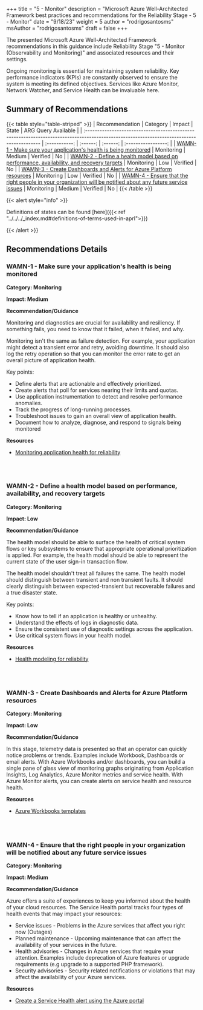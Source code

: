 +++
title = "5 - Monitor"
description = "Microsoft Azure Well-Architected Framework best practices and recommendations for the Reliability Stage - 5 - Monitor"
date = "9/18/23"
weight = 5
author = "rodrigosantosms"
msAuthor = "rodrigosantosms"
draft = false
+++

The presented Microsoft Azure Well-Architected Framework recommendations in this guidance include Reliability Stage "5 - Monitor (Observability and Monitoring)" and associated resources and their settings.

Ongoing monitoring is essential for maintaining system reliability. Key performance indicators (KPIs) are constantly observed to ensure the system is meeting its defined objectives. Services like Azure Monitor, Network Watcher, and Service Health can be invaluable here.

## Summary of Recommendations

{{< table style="table-striped" >}}
| Recommendation                                                                                                                             |  Category     |  Impact    |  State    | ARG Query Available |
| :----------------------------------------------------------------------------------------------------------------------------------------- | :-----------: | :------:   | :------:  | :-----------------: |
| [WAMN-1 - Make sure your application's health is being monitored](#wamn-1---make-sure-your-applications-health-is-being-monitored)         | Monitoring    | Medium     | Verified  |         No          |
| [WAMN-2 - Define a health model based on performance, availability, and recovery targets](#wamn-2---define-a-health-model-based-on-performance-availability-and-recovery-targets) | Monitoring    | Low        | Verified  |         No          |
| [WAMN-3 - Create Dashboards and Alerts for Azure Platform resources](#wamn-3---create-dashboards-and-alerts-for-azure-platform-resources) | Monitoring    | Low        | Verified  |         No          |
| [WAMN-4 - Ensure that the right people in your organization will be notified about any future service issues](#wamn-4---ensure-that-the-right-people-in-your-organization-will-be-notified-about-any-future-service-issues) | Monitoring    | Medium     | Verified  |         No          |
{{< /table >}}

{{< alert style="info" >}}

Definitions of states can be found [here]({{< ref "../../../_index.md#definitions-of-terms-used-in-aprl">}})

{{< /alert >}}

## Recommendations Details

### WAMN-1 - Make sure your application's health is being monitored

**Category: Monitoring**

**Impact: Medium**

**Recommendation/Guidance**

Monitoring and diagnostics are crucial for availability and resiliency. If something fails, you need to know that it failed, when it failed, and why.

Monitoring isn't the same as failure detection. For example, your application might detect a transient error and retry, avoiding downtime. It should also log the retry operation so that you can monitor the error rate to get an overall picture of application health.

Key points:

- Define alerts that are actionable and effectively prioritized.
- Create alerts that poll for services nearing their limits and quotas.
- Use application instrumentation to detect and resolve performance anomalies.
- Track the progress of long-running processes.
- Troubleshoot issues to gain an overall view of application health.
- Document how to analyze, diagnose, and respond to signals being monitored

**Resources**

- [Monitoring application health for reliability](https://learn.microsoft.com/ja-jp/azure/well-architected/resiliency/monitoring)

<br><br>

### WAMN-2 - Define a health model based on performance, availability, and recovery targets

**Category: Monitoring**

**Impact: Low**

**Recommendation/Guidance**

The health model should be able to surface the health of critical system flows or key subsystems to ensure that appropriate operational prioritization is applied. For example, the health model should be able to represent the current state of the user sign-in transaction flow.

The health model shouldn't treat all failures the same. The health model should distinguish between transient and non transient faults. It should clearly distinguish between expected-transient but recoverable failures and a true disaster state.

Key points:

- Know how to tell if an application is healthy or unhealthy.
- Understand the effects of logs in diagnostic data.
- Ensure the consistent use of diagnostic settings across the application.
- Use critical system flows in your health model.

**Resources**

- [Health modeling for reliability](https://learn.microsoft.com/ja-jp/azure/well-architected/resiliency/monitor-model)

<br><br>

### WAMN-3 - Create Dashboards and Alerts for Azure Platform resources

**Category: Monitoring**

**Impact: Low**

**Recommendation/Guidance**

In this stage, telemetry data is presented so that an operator can quickly notice problems or trends.
Examples include Workbook, Dashboards or email alerts. With Azure Workbooks and/or dashboards, you can build a single pane of glass view of monitoring graphs originating from Application Insights, Log Analytics, Azure Monitor metrics and service health. With Azure Monitor alerts, you can create alerts on service health and resource health.

**Resources**

- [Azure Workbooks templates](https://learn.microsoft.com/ja-jp/azure/azure-monitor/visualize/workbooks-templates)

<br><br>

### WAMN-4 - Ensure that the right people in your organization will be notified about any future service issues

**Category: Monitoring**

**Impact: Medium**

**Recommendation/Guidance**

Azure offers a suite of experiences to keep you informed about the health of your cloud resources. The Service Health portal tracks four types of health events that may impact your resources:

- Service issues - Problems in the Azure services that affect you right now (Outages)
- Planned maintenance - Upcoming maintenance that can affect the availability of your services in the future.
- Health advisories - Changes in Azure services that require your attention. Examples include deprecation of Azure features or upgrade requirements (e.g upgrade to a supported PHP framework).
- Security advisories - Security related notifications or violations that may affect the availability of your Azure services.

**Resources**

- [Create a Service Health alert using the Azure portal](https://learn.microsoft.com/ja-jp/azure/service-health/alerts-activity-log-service-notifications-portal#create-a-service-health-alert-using-the-azure-portal)

<br><br>
